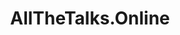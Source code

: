 ---
title: AllTheTalks.Online
city: Online
venue: Online
start: 2020-04-15
end: 2020-04-15
website: https://www.allthetalks.online/
cfp: https://www.allthetalks.online/speak
scholarships: false
childcare: false
description: Virtual fundraising tech conference on all things DevOps, Development & Security
---